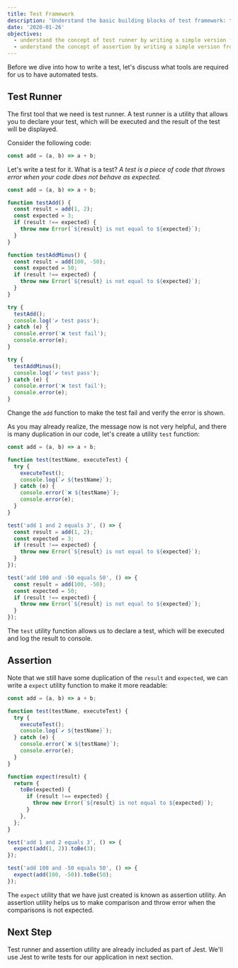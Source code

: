 ```yaml
---
title: Test Framework
description: 'Understand the basic building blocks of test framework: test runner and assertion'
date: '2020-01-26'
objectives:
  - understand the concept of test runner by writing a simple version from scratch
  - understand the concept of assertion by writing a simple version from scratch
---
```


Before we dive into how to write a test, let's discuss what tools are required for us to have automated tests.

## Test Runner

The first tool that we need is test runner. A test runner is a utility that allows you to declare your test, which will be executed and the result of the test will be displayed.

Consider the following code:

```js
const add = (a, b) => a + b;
```

Let's write a test for it. What is a test? _A test is a piece of code that throws error when your code does not behave as expected._

```js live
const add = (a, b) => a + b;

function testAdd() {
  const result = add(1, 2);
  const expected = 3;
  if (result !== expected) {
    throw new Error(`${result} is not equal to ${expected}`);
  }
}

function testAddMinus() {
  const result = add(100, -50);
  const expected = 50;
  if (result !== expected) {
    throw new Error(`${result} is not equal to ${expected}`);
  }
}

try {
  testAdd();
  console.log('✔ test pass');
} catch (e) {
  console.error('❌ test fail');
  console.error(e);
}

try {
  testAddMinus();
  console.log('✔ test pass');
} catch (e) {
  console.error('❌ test fail');
  console.error(e);
}
```

<aside>

Change the `add` function to make the test fail and verify the error is shown.

</aside>

As you may already realize, the message now is not very helpful, and there is many duplication in our code, let's create a utility `test` function:

```js live
const add = (a, b) => a + b;

function test(testName, executeTest) {
  try {
    executeTest();
    console.log(`✔ ${testName}`);
  } catch (e) {
    console.error(`❌ ${testName}`);
    console.error(e);
  }
}

test('add 1 and 2 equals 3', () => {
  const result = add(1, 2);
  const expected = 3;
  if (result !== expected) {
    throw new Error(`${result} is not equal to ${expected}`);
  }
});

test('add 100 and -50 equals 50', () => {
  const result = add(100, -50);
  const expected = 50;
  if (result !== expected) {
    throw new Error(`${result} is not equal to ${expected}`);
  }
});
```

The `test` utility function allows us to declare a test, which will be executed and log the result to console.

## Assertion

Note that we still have some duplication of the `result` and `expected`, we can write a `expect` utility function to make it more readable:

```js live
const add = (a, b) => a + b;

function test(testName, executeTest) {
  try {
    executeTest();
    console.log(`✔ ${testName}`);
  } catch (e) {
    console.error(`❌ ${testName}`);
    console.error(e);
  }
}

function expect(result) {
  return {
    toBe(expected) {
      if (result !== expected) {
        throw new Error(`${result} is not equal to ${expected}`);
      }
    },
  };
}

test('add 1 and 2 equals 3', () => {
  expect(add(1, 2)).toBe(3);
});

test('add 100 and -50 equals 50', () => {
  expect(add(100, -50)).toBe(50);
});
```

The `expect` utility that we have just created is known as assertion utility. An assertion utility helps us to make comparison and throw error when the comparisons is not expected.

## Next Step

Test runner and assertion utility are already included as part of Jest. We'll use Jest to write tests for our application in next section.
